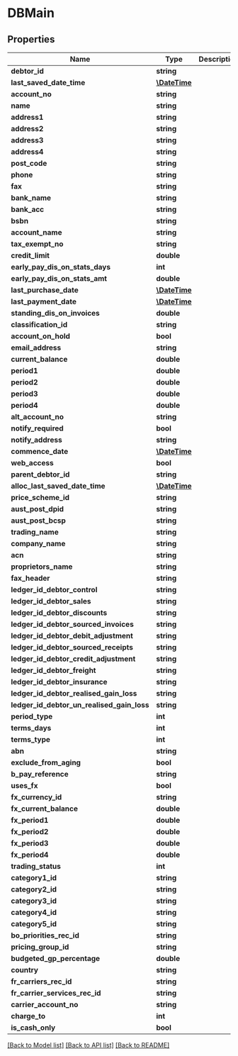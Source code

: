 # DBMain

## Properties
Name | Type | Description | Notes
------------ | ------------- | ------------- | -------------
**debtor_id** | **string** |  | [optional] 
**last_saved_date_time** | [**\DateTime**](\DateTime.md) |  | [optional] 
**account_no** | **string** |  | [optional] 
**name** | **string** |  | [optional] 
**address1** | **string** |  | [optional] 
**address2** | **string** |  | [optional] 
**address3** | **string** |  | [optional] 
**address4** | **string** |  | [optional] 
**post_code** | **string** |  | [optional] 
**phone** | **string** |  | [optional] 
**fax** | **string** |  | [optional] 
**bank_name** | **string** |  | [optional] 
**bank_acc** | **string** |  | [optional] 
**bsbn** | **string** |  | [optional] 
**account_name** | **string** |  | [optional] 
**tax_exempt_no** | **string** |  | [optional] 
**credit_limit** | **double** |  | [optional] 
**early_pay_dis_on_stats_days** | **int** |  | [optional] 
**early_pay_dis_on_stats_amt** | **double** |  | [optional] 
**last_purchase_date** | [**\DateTime**](\DateTime.md) |  | [optional] 
**last_payment_date** | [**\DateTime**](\DateTime.md) |  | [optional] 
**standing_dis_on_invoices** | **double** |  | [optional] 
**classification_id** | **string** |  | [optional] 
**account_on_hold** | **bool** |  | [optional] 
**email_address** | **string** |  | [optional] 
**current_balance** | **double** |  | [optional] 
**period1** | **double** |  | [optional] 
**period2** | **double** |  | [optional] 
**period3** | **double** |  | [optional] 
**period4** | **double** |  | [optional] 
**alt_account_no** | **string** |  | [optional] 
**notify_required** | **bool** |  | [optional] 
**notify_address** | **string** |  | [optional] 
**commence_date** | [**\DateTime**](\DateTime.md) |  | [optional] 
**web_access** | **bool** |  | [optional] 
**parent_debtor_id** | **string** |  | [optional] 
**alloc_last_saved_date_time** | [**\DateTime**](\DateTime.md) |  | [optional] 
**price_scheme_id** | **string** |  | [optional] 
**aust_post_dpid** | **string** |  | [optional] 
**aust_post_bcsp** | **string** |  | [optional] 
**trading_name** | **string** |  | [optional] 
**company_name** | **string** |  | [optional] 
**acn** | **string** |  | [optional] 
**proprietors_name** | **string** |  | [optional] 
**fax_header** | **string** |  | [optional] 
**ledger_id_debtor_control** | **string** |  | [optional] 
**ledger_id_debtor_sales** | **string** |  | [optional] 
**ledger_id_debtor_discounts** | **string** |  | [optional] 
**ledger_id_debtor_sourced_invoices** | **string** |  | [optional] 
**ledger_id_debtor_debit_adjustment** | **string** |  | [optional] 
**ledger_id_debtor_sourced_receipts** | **string** |  | [optional] 
**ledger_id_debtor_credit_adjustment** | **string** |  | [optional] 
**ledger_id_debtor_freight** | **string** |  | [optional] 
**ledger_id_debtor_insurance** | **string** |  | [optional] 
**ledger_id_debtor_realised_gain_loss** | **string** |  | [optional] 
**ledger_id_debtor_un_realised_gain_loss** | **string** |  | [optional] 
**period_type** | **int** |  | [optional] 
**terms_days** | **int** |  | [optional] 
**terms_type** | **int** |  | [optional] 
**abn** | **string** |  | [optional] 
**exclude_from_aging** | **bool** |  | [optional] 
**b_pay_reference** | **string** |  | [optional] 
**uses_fx** | **bool** |  | [optional] 
**fx_currency_id** | **string** |  | [optional] 
**fx_current_balance** | **double** |  | [optional] 
**fx_period1** | **double** |  | [optional] 
**fx_period2** | **double** |  | [optional] 
**fx_period3** | **double** |  | [optional] 
**fx_period4** | **double** |  | [optional] 
**trading_status** | **int** |  | [optional] 
**category1_id** | **string** |  | [optional] 
**category2_id** | **string** |  | [optional] 
**category3_id** | **string** |  | [optional] 
**category4_id** | **string** |  | [optional] 
**category5_id** | **string** |  | [optional] 
**bo_priorities_rec_id** | **string** |  | [optional] 
**pricing_group_id** | **string** |  | [optional] 
**budgeted_gp_percentage** | **double** |  | [optional] 
**country** | **string** |  | [optional] 
**fr_carriers_rec_id** | **string** |  | [optional] 
**fr_carrier_services_rec_id** | **string** |  | [optional] 
**carrier_account_no** | **string** |  | [optional] 
**charge_to** | **int** |  | [optional] 
**is_cash_only** | **bool** |  | [optional] 

[[Back to Model list]](../README.md#documentation-for-models) [[Back to API list]](../README.md#documentation-for-api-endpoints) [[Back to README]](../README.md)


